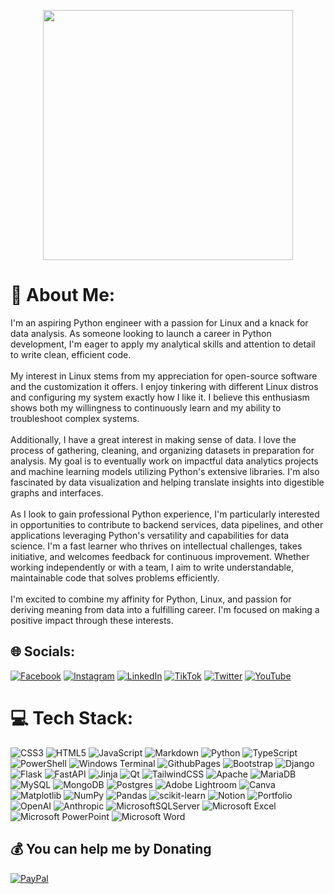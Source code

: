 <p align="center">
  <img src="https://i.giphy.com/media/LMt9638dO8dftAjtco/200.webp" height="400" width="400"> 
</p>
 
# 💫 About Me:
I'm an aspiring Python engineer with a passion for Linux and a knack for data analysis. As someone looking to launch a career in Python development, I'm eager to apply my analytical skills and attention to detail to write clean, efficient code. <br><br>
My interest in Linux stems from my appreciation for open-source software and the customization it offers. I enjoy tinkering with different Linux distros and configuring my system exactly how I like it. I believe this enthusiasm shows both my willingness to continuously learn and my ability to troubleshoot complex systems. <br><br>
Additionally, I have a great interest in making sense of data. I love the process of gathering, cleaning, and organizing datasets in preparation for analysis. My goal is to eventually work on impactful data analytics projects and machine learning models utilizing Python's extensive libraries. I'm also fascinated by data visualization and helping translate insights into digestible graphs and interfaces. <br><br>
As I look to gain professional Python experience, I'm particularly interested in opportunities to contribute to backend services, data pipelines, and other applications leveraging Python's versatility and capabilities for data science. I'm a fast learner who thrives on intellectual challenges, takes initiative, and welcomes feedback for continuous improvement. Whether working independently or with a team, I aim to write understandable, maintainable code that solves problems efficiently. <br><br>
I'm excited to combine my affinity for Python, Linux, and passion for deriving meaning from data into a fulfilling career. I'm focused on making a positive impact through these interests.


## 🌐 Socials:
[![Facebook](https://img.shields.io/badge/Facebook-%231877F2.svg?logo=Facebook&logoColor=white)](https://facebook.com/olivergtagodev) [![Instagram](https://img.shields.io/badge/Instagram-%23E4405F.svg?logo=Instagram&logoColor=white)](https://instagram.com/olivergtagodev) [![LinkedIn](https://img.shields.io/badge/LinkedIn-%230077B5.svg?logo=linkedin&logoColor=white)](https://linkedin.com/in/olivergtagodev) [![TikTok](https://img.shields.io/badge/TikTok-%23000000.svg?logo=TikTok&logoColor=white)](https://tiktok.com/@olivergtagodev) [![Twitter](https://img.shields.io/badge/Twitter-%231DA1F2.svg?logo=Twitter&logoColor=white)](https://twitter.com/olivergtagodev) [![YouTube](https://img.shields.io/badge/YouTube-%23FF0000.svg?logo=YouTube&logoColor=white)](https://youtube.com/@UC5c5iK67zZ0_MAILjqrDKqA) 

# 💻 Tech Stack:
![CSS3](https://img.shields.io/badge/css3-%231572B6.svg?style=for-the-badge&logo=css3&logoColor=white) ![HTML5](https://img.shields.io/badge/html5-%23E34F26.svg?style=for-the-badge&logo=html5&logoColor=white) ![JavaScript](https://img.shields.io/badge/javascript-%23323330.svg?style=for-the-badge&logo=javascript&logoColor=%23F7DF1E) ![Markdown](https://img.shields.io/badge/markdown-%23000000.svg?style=for-the-badge&logo=markdown&logoColor=white) ![Python](https://img.shields.io/badge/python-3670A0?style=for-the-badge&logo=python&logoColor=ffdd54) ![TypeScript](https://img.shields.io/badge/typescript-%23007ACC.svg?style=for-the-badge&logo=typescript&logoColor=white) ![PowerShell](https://img.shields.io/badge/PowerShell-%235391FE.svg?style=for-the-badge&logo=powershell&logoColor=white) ![Windows Terminal](https://img.shields.io/badge/Windows%20Terminal-%234D4D4D.svg?style=for-the-badge&logo=windows-terminal&logoColor=white) ![GithubPages](https://img.shields.io/badge/github%20pages-121013?style=for-the-badge&logo=github&logoColor=white) ![Bootstrap](https://img.shields.io/badge/bootstrap-%238511FA.svg?style=for-the-badge&logo=bootstrap&logoColor=white) ![Django](https://img.shields.io/badge/django-%23092E20.svg?style=for-the-badge&logo=django&logoColor=white) ![Flask](https://img.shields.io/badge/flask-%23000.svg?style=for-the-badge&logo=flask&logoColor=white) ![FastAPI](https://img.shields.io/badge/FastAPI-005571?style=for-the-badge&logo=fastapi) ![Jinja](https://img.shields.io/badge/jinja-white.svg?style=for-the-badge&logo=jinja&logoColor=black) ![Qt](https://img.shields.io/badge/Qt-%23217346.svg?style=for-the-badge&logo=Qt&logoColor=white) ![TailwindCSS](https://img.shields.io/badge/tailwindcss-%2338B2AC.svg?style=for-the-badge&logo=tailwind-css&logoColor=white) ![Apache](https://img.shields.io/badge/apache-%23D42029.svg?style=for-the-badge&logo=apache&logoColor=white) ![MariaDB](https://img.shields.io/badge/MariaDB-003545?style=for-the-badge&logo=mariadb&logoColor=white) ![MySQL](https://img.shields.io/badge/mysql-%2300000f.svg?style=for-the-badge&logo=mysql&logoColor=white) ![MongoDB](https://img.shields.io/badge/MongoDB-%234ea94b.svg?style=for-the-badge&logo=mongodb&logoColor=white) ![Postgres](https://img.shields.io/badge/postgres-%23316192.svg?style=for-the-badge&logo=postgresql&logoColor=white) ![Adobe Lightroom](https://img.shields.io/badge/Adobe%20Lightroom-31A8FF.svg?style=for-the-badge&logo=Adobe%20Lightroom&logoColor=white) ![Canva](https://img.shields.io/badge/Canva-%2300C4CC.svg?style=for-the-badge&logo=Canva&logoColor=white) ![Matplotlib](https://img.shields.io/badge/Matplotlib-%23ffffff.svg?style=for-the-badge&logo=Matplotlib&logoColor=black) ![NumPy](https://img.shields.io/badge/numpy-%23013243.svg?style=for-the-badge&logo=numpy&logoColor=white) ![Pandas](https://img.shields.io/badge/pandas-%23150458.svg?style=for-the-badge&logo=pandas&logoColor=white) ![scikit-learn](https://img.shields.io/badge/scikit--learn-%23F7931E.svg?style=for-the-badge&logo=scikit-learn&logoColor=white) ![Notion](https://img.shields.io/badge/Notion-%23000000.svg?style=for-the-badge&logo=notion&logoColor=white) ![Portfolio](https://img.shields.io/badge/Portfolio-%23000000.svg?style=for-the-badge&logo=firefox&logoColor=#FF7139)![OpenAI](https://img.shields.io/badge/OpenAI-blue?style=for-the-badge&logo=openai&logoColor=white) ![Anthropic](https://img.shields.io/badge/Anthropic-green?style=for-the-badge&logo=anthropic&logoColor=white) ![MicrosoftSQLServer](https://img.shields.io/badge/Microsoft%20SQL%20Server-CC2927?style=for-the-badge&logo=microsoft%20sql%20server&logoColor=white) ![Microsoft Excel](https://img.shields.io/badge/Microsoft_Excel-217346?style=for-the-badge&logo=microsoft-excel&logoColor=white) ![Microsoft PowerPoint](https://img.shields.io/badge/Microsoft_PowerPoint-B7472A?style=for-the-badge&logo=microsoft-powerpoint&logoColor=white) ![Microsoft Word](https://img.shields.io/badge/Microsoft_Word-2B579A?style=for-the-badge&logo=microsoft-word&logoColor=white)



  ## 💰 You can help me by Donating
  [![PayPal](https://img.shields.io/badge/PayPal-00457C?style=for-the-badge&logo=paypal&logoColor=white)](https://paypal.me/olivergtagodev) 

  
<!-- Proudly created with GPRM ( https://gprm.itsvg.in ) -->
